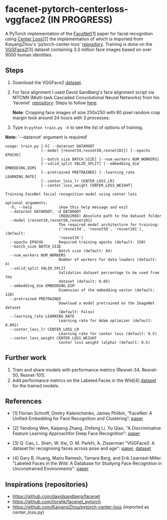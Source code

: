 # facenet-pytorch-centerloss-vggface2 (IN PROGRESS)
A PyTorch implementation  of the [FaceNet](https://arxiv.org/abs/1503.03832)[1] paper for facial recognition using [Center Loss](https://ydwen.github.io/papers/WenECCV16.pdf)[2] the implementation of which is imported from KaiyangZhou's 'pytorch-center-loss' [repository](https://github.com/KaiyangZhou/pytorch-center-loss). Training is done on the [VGGFace2](http://www.robots.ox.ac.uk/~vgg/data/vgg_face2/)[3] dataset containing 3.3 million face images based on over 9000 human identities.
&nbsp; 

 
## Steps
1. Download the VGGFace2 [dataset](http://www.robots.ox.ac.uk/~vgg/data/vgg_face2/).
2. For face alignment I used David Sandberg's face alignment script via MTCNN (Multi-task Cascaded Convolutional Neural Networks) from his 'facenet' [repository](https://github.com/davidsandberg/facenet):
 Steps to follow [here](https://github.com/davidsandberg/facenet/wiki/Classifier-training-of-inception-resnet-v1#face-alignment). 
 &nbsp;
  
    __Note__: Cropping face images of size 250x250 with 80 pixel random crop margin took around 24 hours with 3 processes.

3.  Type in ```python train.py -h``` to see the list of options of training.
 &nbsp;
 
__Note:__ '--dataroot' argument is required!
```
usage: train.py [-h] --dataroot DATAROOT
                [--model {resnet34,resnet50,resnet101}] [--epochs EPOCHS]
                [--batch_size BATCH_SIZE] [--num_workers NUM_WORKERS]
                [--valid_split VALID_SPLIT] [--embedding_dim EMBEDDING_DIM]
                [--pretrained PRETRAINED] [--learning_rate LEARNING_RATE]
                [--center_loss_lr CENTER_LOSS_LR]
                [--center_loss_weight CENTER_LOSS_WEIGHT]

Training FaceNet facial recognition model using center loss

optional arguments:
  -h, --help            show this help message and exit
  --dataroot DATAROOT, -d DATAROOT
                        (REQUIRED) Absolute path to the dataset folder
  --model {resnet34,resnet50,resnet101}
                        The required model architecture for training:
                        ('resnet34', 'resnet50', 'resnet101'), (default:
                        'resnet34')
  --epochs EPOCHS       Required training epochs (default: 150)
  --batch_size BATCH_SIZE
                        Batch size (default: 64)
  --num_workers NUM_WORKERS
                        Number of workers for data loaders (default: 4)
  --valid_split VALID_SPLIT
                        Validation dataset percentage to be used from the
                        dataset (default: 0.05)
  --embedding_dim EMBEDDING_DIM
                        Dimension of the embedding vector (default: 128)
  --pretrained PRETRAINED
                        Download a model pretrained on the ImageNet dataset
                        (Default: False)
  --learning_rate LEARNING_RATE
                        Learning rate for Adam optimizer (default: 0.001)
  --center_loss_lr CENTER_LOSS_LR
                        Learning rate for center loss (default: 0.5)
  --center_loss_weight CENTER_LOSS_WEIGHT
                        Center loss weight (alpha) (default: 0.5)

``` 

## Further work
1. Train and share models with performance metrics (Resnet-34, Resnet-50, Resnet-101).
2. Add performance metrics on the Labeled Faces in the Wild[4] [dataset](http://vis-www.cs.umass.edu/lfw/) for the trained models.

## References
* [1] Florian Schroff, Dmitry Kalenichenko, James Philbin, “FaceNet: A Unified Embedding for Face Recognition and Clustering”:
 [paper](https://arxiv.org/abs/1503.03832)

* [2] Yandong Wen, Kaipeng Zhang, Zhifeng Li, Yu Qiao, "A Discriminative Feature Learning Approachfor Deep Face Recognition": [paper](https://ydwen.github.io/papers/WenECCV16.pdf)

* [3] Q. Cao, L. Shen, W. Xie, O. M. Parkhi, A. Zisserman
"VGGFace2: A dataset for recognising faces across pose and age": 
[paper](https://arxiv.org/abs/1710.08092), [dataset](http://www.robots.ox.ac.uk/~vgg/data/vgg_face2/)

* [4] Gary B. Huang, Manu Ramesh, Tamara Berg, and Erik Learned-Miller.
"Labeled Faces in the Wild: A Database for Studying Face Recognition in Unconstrained Environments": [paper](http://vis-www.cs.umass.edu/lfw/lfw.pdf)

## Inspirations (repositories)
* https://github.com/davidsandberg/facenet
* https://github.com/liorshk/facenet_pytorch
* https://github.com/KaiyangZhou/pytorch-center-loss (imported as center_loss.py)
